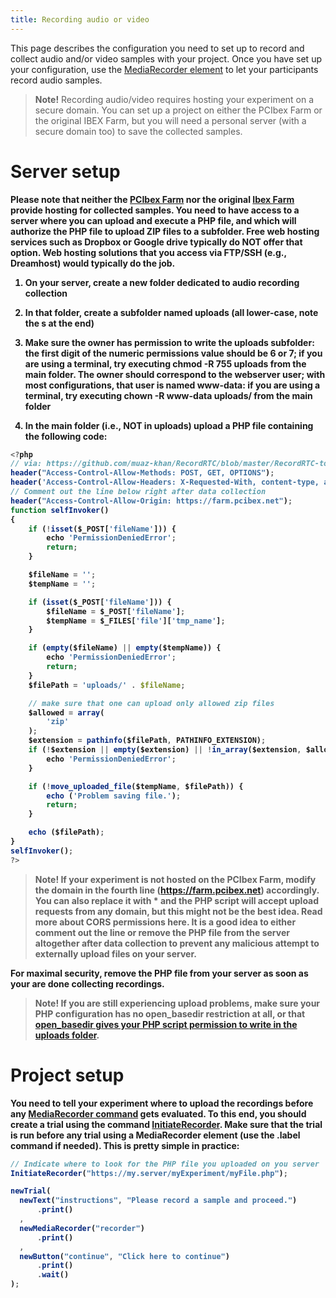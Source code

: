 ```yaml
---
title: Recording audio or video
---
```


This page describes the configuration you need to set up to record and collect audio and/or video samples with your project. Once you have set up your configuration, use the [MediaRecorder element](https://doc.pcibex.net/elements/mediarecorder/) to let your participants record audio samples.

> <b>Note!</b>
> Recording audio/video requires hosting your experiment on a secure domain. You can set up a project on either the PCIbex Farm or the original IBEX Farm, but you will need a personal server (with a secure domain too) to save the collected samples.

# Server setup

<b>Please note<b> that neither the [PCIbex Farm](https://farm.pcibex.net) nor the original [Ibex Farm](https://spellout.net/ibexfarm/) provide hosting for collected samples. You need to have access to a server where you can upload and execute a PHP file, and which will authorize the PHP file to upload ZIP files to a subfolder. Free web hosting services such as Dropbox or Google drive typically do NOT offer that option. Web hosting solutions that you access via FTP/SSH (e.g., Dreamhost) would typically do the job.
  
1. On your server, create a new folder dedicated to audio recording collection

2. In that folder, create a subfolder named uploads (all lower-case, note the s at the end)

3. Make sure the owner has permission to write the uploads subfolder: the first digit of the numeric permissions value should be 6 or 7; if you are using a terminal, try executing chmod -R 755 uploads from the main folder. The owner should correspond to the webserver user; with most configurations, that user is named www-data: if you are using a terminal, try executing chown -R www-data uploads/ from the main folder

4. In the main folder (i.e., NOT in uploads) upload a PHP file containing the following code:

<!--more--> 

```javascript
<?php
// via: https://github.com/muaz-khan/RecordRTC/blob/master/RecordRTC-to-PHP/save.php
header("Access-Control-Allow-Methods: POST, GET, OPTIONS");
header('Access-Control-Allow-Headers: X-Requested-With, content-type, access-control-allow-methods');
// Comment out the line below right after data collection
header("Access-Control-Allow-Origin: https://farm.pcibex.net");
function selfInvoker()
{
    if (!isset($_POST['fileName'])) {
        echo 'PermissionDeniedError';
        return;
    }

    $fileName = '';
    $tempName = '';

    if (isset($_POST['fileName'])) {
        $fileName = $_POST['fileName'];
        $tempName = $_FILES['file']['tmp_name'];
    }

    if (empty($fileName) || empty($tempName)) {
        echo 'PermissionDeniedError';
        return;
    }
    $filePath = 'uploads/' . $fileName;

    // make sure that one can upload only allowed zip files
    $allowed = array(
        'zip'
    );
    $extension = pathinfo($filePath, PATHINFO_EXTENSION);
    if (!$extension || empty($extension) || !in_array($extension, $allowed)) {
        echo 'PermissionDeniedError';
    }

    if (!move_uploaded_file($tempName, $filePath)) {
        echo ('Problem saving file.');
        return;
    }

    echo ($filePath);
}
selfInvoker();
?>
```  

> <b>Note!</b>
> If your experiment is not hosted on the PCIbex Farm, modify the domain in the fourth line (https://farm.pcibex.net) accordingly. You can also replace it with * and the PHP script will accept upload requests from any domain, but this might not be the best idea. Read more about CORS permissions here. It is a good idea to either comment out the line or remove the PHP file from the server altogether after data collection to prevent any malicious attempt to externally upload files on your server.

<b> For maximal security, remove the PHP file from your server as soon as your are done collecting recordings. </b>

> <b>Note!</b>
> If you are still experiencing upload problems, make sure your PHP configuration has no open_basedir restriction at all, or that [open_basedir gives your PHP script permission to write in the uploads folder](https://stackoverflow.com/questions/13291185/how-to-set-for-specific-directory-open-basedir/13291257#13291257).


# Project setup

You need to tell your experiment where to upload the recordings before any [MediaRecorder command](https://doc.pcibex.net/elements/mediarecorder/) gets evaluated. To this end, you should create a trial using the command [InitiateRecorder](https://doc.pcibex.net/commands/global-commands/initiaterecorder/). Make sure that the trial is run before any trial using a MediaRecorder element (use the .label command if needed). This is pretty simple in practice:

<!--more--> 

```javascript
// Indicate where to look for the PHP file you uploaded on you server
InitiateRecorder("https://my.server/myExperiment/myFile.php");

newTrial(
  newText("instructions", "Please record a sample and proceed.")
      .print()
  ,
  newMediaRecorder("recorder")
      .print()
  ,
  newButton("continue", "Click here to continue")
      .print()
      .wait()
);
```  


